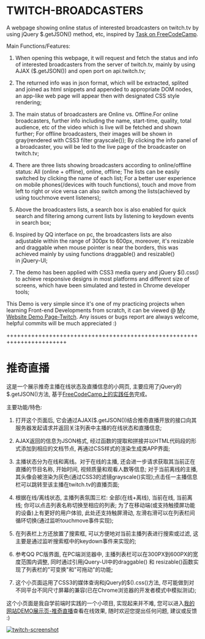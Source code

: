 # TWITCH-BROADCASTERS

A webpage showing online status of interested broadcasters on twitch.tv by using jQuery $.getJSON() method, etc, inspired by <a href = "https://www.freecodecamp.cn/challenges/use-the-twitchtv-json-api" target="_blank">Task on FreeCodeCamp</a>.<br>

Main Functions/Features:

1. When opening this webpage, it will request and fetch the status and info of interested broadcasters from the server of twitch.tv, mainly by using AJAX ($.getJSON()) and open port on api.twitch.tv;

2. The returned info was in json format, which will be extracted, splited and joined as html snippets and appended to appropriate DOM nodes, an app-like web page will appear then with designated CSS style rendering;

3. The main status of broadcasters are Online vs. Offline.For online broadcasters, further info including the name, start-time, quality, total audience, etc of the video which is live will be fetched and shown further; For offline broadcasters, their images will be shown in gray(rendered with CSS3 filter grayscale()); By clicking the info panel of a broadcaster, you will be led to the live page of the broadcaster on twitch.tv;

4. There are three lists showing broadcasters according to online/offline status: All (online + offline), online, offline; The lists can be easily switched by clicking the name of each list; For a better user experience on mobile phones(/devices with touch functions), touch and move from left to right or vice versa can also switch among the lists(achieved by using touchmove event listeners); 

5. Above the broadcasters lists, a search box is also enabled for quick search and filtering among current lists by listening to keydown events in search box;

6. Inspired by QQ interface on pc, the broadcasters lists are also adjustable within the range of 300px to 600px, moreover, it's resizable and draggable when mouse pointer is near the borders, this was achieved mainly by using functions draggable() and resizable() in jQuery-UI;

7. The demo has been applied with CSS3 media query and jQuery $().css() to achieve responsive designs in most platforms and different size of screens, which have been simulated and tested in Chrome developer tools;

This Demo is very simple since it's one of my practicing projects when learning Front-end Developments from scratch, it can be viewed @ <a href = "https://www.mike652638.com/demo/twitch.html">My Website Demo Page-Twitch</a>. Any issues or bugs report are always welcome, helpful commits will be much appreciated :)

+++++++++++++++++++++++++++++++++++++++++++++++++++++++++++++++++++++++

# 推奇直播

这是一个展示推奇主播在线状态及直播信息的小网页, 主要应用了jQuery的$.getJSON()方法, 基于<a href = "https://www.freecodecamp.cn/challenges/use-the-twitchtv-json-api" target="_blank">FreeCodeCamp上的实践任务</a>完成。

主要功能/特色:

1. 打开这个页面后, 它会通过AJAX($.getJSON())结合推奇直播开放的接口向其服务器发起请求并返回关注列表中主播的在线状态和直播信息;

2. AJAX返回的信息为JSON格式, 经过函数的提取和拼接并以HTML代码段的形式添加到相应的文档节点, 再通过CSS样式的渲染生成类APP界面;

3. 主播状态分为在线和离线。对于在线的主播, 还会进一步请求获取其当前正在直播的节目名称, 开始时间, 视频质量和观看人数等信息; 对于当前离线的主播, 其头像会被渲染为灰色(通过CSS3的滤镜grayscale()实现);点击任一主播信息栏可以跳转至该主播在twitch.tv的直播页面;

4. 根据在线/离线状态, 主播列表氛围三栏: 全部(在线+离线), 当前在线, 当前离线; 你可以点击列表名称切换至相应的列表; 为了在移动端(或支持触摸屏功能的设备)上有更好的用户体验, 此处还支持触屏滑动, 左滑右滑可以在列表栏间循环切换(通过监听touchmove事件实现);

5. 在列表栏上方还放置了搜索框, 可以方便地对当前主播列表进行搜索或过滤, 这主要是通过监听搜索框中的keydown事件来实现的;

6. 参考QQ PC版界面, 在PC端浏览器中, 主播列表栏可以在300PX到600PX的宽度范围内调整, 同时通过引用jQuery-UI中的draggable() 和 resizable()函数实现了列表栏的"可变换"和"可拖动"的功能;

7. 这个小页面运用了CSS3的媒体查询和jQuery的$().css()方法, 尽可能做到对不同平台不同尺寸屏幕的兼容(已在Chrome浏览器的开发者模式中模拟测试); 

这个小页面是我自学前端时实践的一个小项目, 实现起来并不难, 您可以进入<a target="_blank" href = "https://www.mike652638.com/demo/twitch.html">我的网站DEMO展示页-推奇直播</a>查看在线效果, 随时欢迎您提出任何问题, 建议或反馈 :) <br>

<a target="_blank" href = "https://www.mike652638.com/demo/twitch.html"><img src="https://www.mike652638.com/demo/twitch/scrShts/twitchScrSht-pc.png" alt="twitch-screenshot" /></a>
